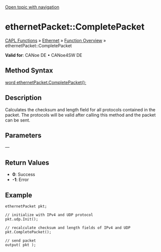 [Open topic with navigation](../../../../../CANoeDEFamily.htm#Topics/CAPLFunctions/IP/Methods/CAPLfunctionCompletePacket.md)

# ethernetPacket::CompletePacket

[CAPL Functions](../../CAPLfunctions.md) » [Ethernet](../CAPLEthernetStartPage.md) » [Function Overview](../CAPLfunctionsIPOverview.md) » ethernetPacket::CompletePacket

**Valid for**: CANoe DE • CANoe4SW DE

## Method Syntax

[word ethernetPacket.CompletePacket();](../Objects/CAPLfunctionEthernetPacket.md)

## Description

Calculates the checksum and length field for all protocols contained in the packet. The protocols will be valid after calling this method and the packet can be sent.

## Parameters

—

## Return Values

- **0**: Success
- **-1**: Error

## Example

```plaintext
ethernetPacket pkt;

// initialize with IPv4 and UDP protocol
pkt.udp.Init();

// recalculate checksum and length fields of IPv4 and UDP
pkt.CompletePacket();

// send packet
output( pkt );
```
